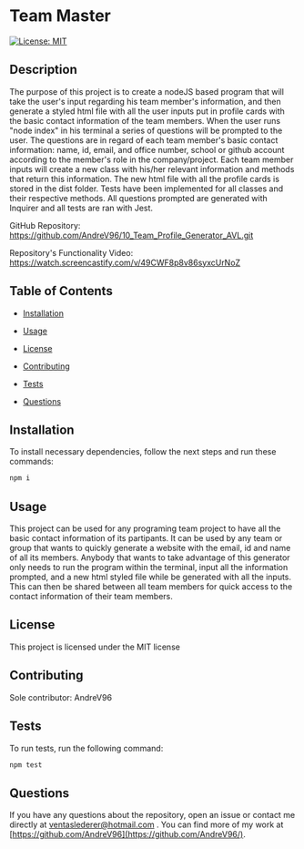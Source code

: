 # Team Master
[![License: MIT](https://img.shields.io/badge/License-MIT-yellow.svg)](https://opensource.org/licenses/MIT)

## Description

The purpose of this project is to create a nodeJS based program that will take the user's input regarding his team member's information, and then generate a styled html file with all the user inputs put in profile cards with the basic contact information of the team members. When the user runs "node index" in his terminal a series of questions will be prompted to the user. The questions are in regard of each team member's basic contact information: name, id, email, and office number, school or github account according to the member's role in the company/project. Each team member inputs will create a new class with his/her relevant information and methods that return this information. The new html file with all the profile cards is stored in the dist folder. Tests have been implemented for all classes and their respective methods. All questions prompted are generated with Inquirer and all tests are ran with Jest. 

GitHub Repository: https://github.com/AndreV96/10_Team_Profile_Generator_AVL.git 

Repository's Functionality Video: https://watch.screencastify.com/v/49CWF8p8v86syxcUrNoZ

## Table of Contents 

- [Installation](#installation)

- [Usage](#usage)

- [License](#license)

- [Contributing](#contributing)

- [Tests](#tests)

- [Questions](#questions)

## Installation

To install necessary dependencies, follow the next steps and run these commands:

```bash
npm i
```

## Usage

This project can be used for any programing team project to have all the basic contact information of its partipants. It can be used by any team or group that wants to quickly generate a website with the email, id and name of all its members. Anybody that wants to take advantage of this generator only needs to run the program within the terminal, input all the information prompted, and a new html styled file while be generated with all the inputs. This can then be shared between all team members for quick access to the contact information of their team members.

## License

This project is licensed under the MIT license

## Contributing

Sole contributor: AndreV96

## Tests

To run tests, run the following command:

```bash
npm test
```

## Questions

If you have any questions about the repository, open an issue or contact me directly at ventaslederer@hotmail.com . You can find more of my work at [https://github.com/AndreV96](https://github.com/AndreV96/).

